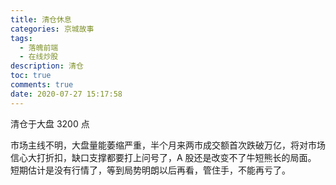 ```yaml
---
title: 清仓休息
categories: 京城故事
tags:
  - 落魄前端
  - 在线炒股
description: 清仓
toc: true
comments: true
date: 2020-07-27 15:17:58
---
```


清仓于大盘 3200 点

<!--more-->

市场主线不明，大盘量能萎缩严重，半个月来两市成交额首次跌破万亿，将对市场信心大打折扣，缺口支撑都要打上问号了，A 股还是改变不了牛短熊长的局面。
短期估计是没有行情了，等到局势明朗以后再看，管住手，不能再亏了。
